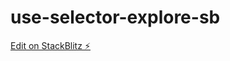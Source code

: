 # use-selector-explore-sb

[Edit on StackBlitz ⚡️](https://stackblitz.com/edit/use-selector-explore-sb)
